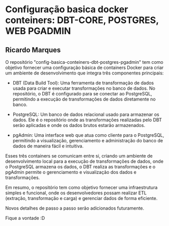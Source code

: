 # Configuração basica docker conteiners: DBT-CORE, POSTGRES, WEB PGADMIN

## Ricardo Marques

O repositório "config-basica-conteiners-dbt-postgres-pgadmin" tem como objetivo fornecer uma configuração básica de containers Docker para criar um ambiente de desenvolvimento que integra três componentes principais:

- DBT (Data Build Tool): Uma ferramenta de transformação de dados usada para criar e executar transformações no banco de dados. No repositório, o DBT é configurado para se conectar ao PostgreSQL, permitindo a execução de transformações de dados diretamente no banco.

- PostgreSQL: Um banco de dados relacional usado para armazenar os dados. Ele é o repositório onde as transformações realizadas pelo DBT serão aplicadas e onde os dados brutos estarão armazenados.

- pgAdmin: Uma interface web que atua como cliente para o PostgreSQL, permitindo a visualização, gerenciamento e administração do banco de dados de maneira fácil e intuitiva.

Esses três containers se comunicam entre si, criando um ambiente de desenvolvimento local para a execução de transformações de dados, onde o PostgreSQL armazena os dados, o DBT realiza as transformações e o pgAdmin permite o gerenciamento e visualização dos dados e transformações.

Em resumo, o repositório tem como objetivo fornecer uma infraestrutura simples e funcional, onde os desenvolvedores possam realizar ETL (extração, transformação e carga) e gerenciar dados de forma eficiente.

Novos detalhes de passo a passo serão adicionados futuramente.

Fique a vontade :D